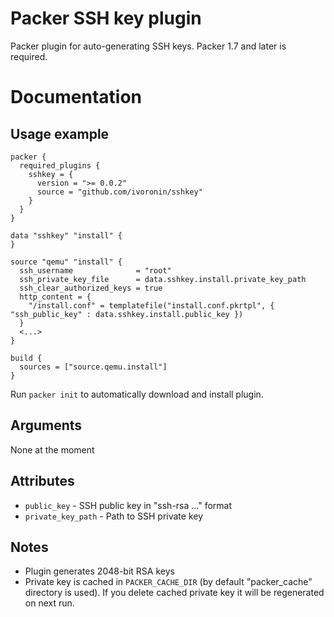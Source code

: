# Packer SSH key plugin
Packer plugin for auto-generating SSH keys.
Packer 1.7 and later is required.

# Documentation
## Usage example
```hcl
packer {
  required_plugins {
    sshkey = {
      version = ">= 0.0.2"
      source = "github.com/ivoronin/sshkey"
    }
  }
}

data "sshkey" "install" {
}

source "qemu" "install" {
  ssh_username              = "root"
  ssh_private_key_file      = data.sshkey.install.private_key_path
  ssh_clear_authorized_keys = true
  http_content = {
    "/install.conf" = templatefile("install.conf.pkrtpl", { "ssh_public_key" : data.sshkey.install.public_key })
  }
  <...>
}

build {
  sources = ["source.qemu.install"]
}
```
Run `packer init` to automatically download and install plugin.

## Arguments
None at the moment

## Attributes
  - `public_key` - SSH public key in "ssh-rsa ..." format
  - `private_key_path` - Path to SSH private key

## Notes
  - Plugin generates 2048-bit RSA keys
  - Private key is cached in `PACKER_CACHE_DIR` (by default "packer_cache" directory is used). If you delete cached private key it will be regenerated on next run.
